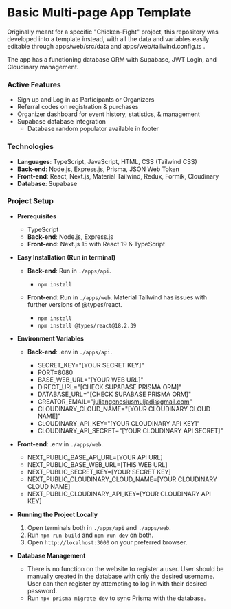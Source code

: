 # Basic Multi-page App Template

Originally meant for a specific "Chicken-Fight" project, this repository was developed into a template instead, with all the data and variables easily editable through apps/web/src/data and apps/web/tailwind.config.ts .

The app has a functioning database ORM with Supabase, JWT Login, and Cloudinary management.

### Active Features

- Sign up and Log in as Participants or Organizers
- Referral codes on registration & purchases
- Organizer dashboard for event history, statistics, & management
- Supabase database integration
  - Database random populator available in footer

### Technologies

- **Languages**: TypeScript, JavaScript, HTML, CSS (Tailwind CSS)
- **Back-end**: Node.js, Express.js, Prisma, JSON Web Token
- **Front-end**: React, Next.js, Material Tailwind, Redux, Formik, Cloudinary
- **Database**: Supabase

### Project Setup

- **Prerequisites**

  - TypeScript
  - **Back-end**: Node.js, Express.js
  - **Front-end**: Next.js 15 with React 19 & TypeScript

- **Easy Installation (Run in terminal)**

  - **Back-end**: Run in `./apps/api`.

    - `npm install`

  - **Front-end**: Run in `./apps/web`. Material Tailwind has issues with further versions of @types/react.

    - `npm install`
    - `npm install @types/react@18.2.39`

- **Environment Variables**

  - **Back-end**: .env in `./apps/api`.

    - SECRET_KEY="[YOUR SECRET KEY]"
    - PORT=8080
    - BASE_WEB_URL="[YOUR WEB URL]"
    - DIRECT_URL="[CHECK SUPABASE PRISMA ORM]"
    - DATABASE_URL="[CHECK SUPABASE PRISMA ORM]"
    - CREATOR_EMAIL="juliangenesiusmuljadi@gmail.com"
    - CLOUDINARY_CLOUD_NAME="[YOUR CLOUDINARY CLOUD NAME]"
    - CLOUDINARY_API_KEY="[YOUR CLOUDINARY API KEY]"
    - CLOUDINARY_API_SECRET="[YOUR CLOUDINARY API SECRET]"

- **Front-end**: .env in `./apps/web`.

    - NEXT_PUBLIC_BASE_API_URL=[YOUR API URL]
    - NEXT_PUBLIC_BASE_WEB_URL=[THIS WEB URL]
    - NEXT_PUBLIC_SECRET_KEY=[YOUR SECRET KEY]
    - NEXT_PUBLIC_CLOUDINARY_CLOUD_NAME=[YOUR CLOUDINARY CLOUD NAME]
    - NEXT_PUBLIC_CLOUDINARY_API_KEY=[YOUR CLOUDINARY API KEY]

- **Running the Project Locally**

  1.  Open terminals both in `./apps/api` and `./apps/web`.
  2.  Run `npm run build` and `npm run dev` on both.
  3.  Open `http://localhost:3000` on your preferred browser.

- **Database Management**

  - There is no function on the website to register a user. User should be manually created in the database with only the desired username. User can then register by attempting to log in with their desired password.
  - Run `npx prisma migrate dev` to sync Prisma with the database.
